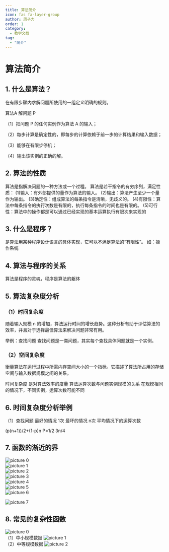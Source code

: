 ```yaml
---
title: 算法简介
icon: fas fa-layer-group
author: 周子力
order: 1
category:
  - 教学文档
tag:
  - "简介"
---
```


# 算法简介

## 1. 什么是算法？
在有限步骤内求解问题所使用的一组定义明确的规则。

算法A 解问题 P

（1）把问题 P 的任何实例作为算法 A 的输入；

（2）每步计算是确定性的，即每步的计算依赖于前一步的计算结果和输入数据；

（3）能够在有限步停机；

（4）输出该实例的正确的解。

## 2. 算法的性质
算法是指解决问题的一种方法或一个过程。
算法是若干指令的有穷序列，满足性质：
(1)输入：有外部提供的量作为算法的输入。
(2)输出：算法产生至少一个量作为输出。
(3)确定性：组成算法的每条指令是清晰，无歧义的。
(4)有限性：算法中每条指令的执行次数是有限的，执行每条指令的时间也是有限的。
(5)可行性：算法中的操作都是可以通过已经实现的基本运算执行有限次来实现的



## 3. 什么是程序？
是算法用某种程序设计语言的具体实现，它可以不满足算法的“有限性”。
如：操作系统
## 4. 算法与程序的关系
算法是程序的灵魂，程序是算法的躯体

## 5. 算法复杂度分析
### （1）时间复杂度
随着输入规模 n 的增加，算法运行时间的增长趋势。这种分析有助于评估算法的效率，并且对于选择最佳算法来解决问题非常有用。

举例：查找问题
查找问题是一类问题，其实每个查找具体问题就是一个实例。


### （2）空间复杂度
衡量算法在运行过程中所需内存空间大小的一个指标。它描述了算法所占用的存储空间与输入数据规模之间的关系。







时间复杂度
是对算法效率的度量
算法运算次数与问题实例规模的关系
在规模相同的情况下，不同实例，运算次数可能不同


## 6. 时间复杂度分析举例
（1）查找问题
最好的情况 1次
最坏的情况 n次
平均情况下的运算次数


(p(n+1))/2+(1-p)n
P=1/2   3n/4

## 7. 函数的渐近的界
![picture 0](https://oss.docs.z-xin.net/bb0b9670b9b903ebaea6be34359f6395cfb2a839225d0cd62d5a0e1e95b50cf1.png)  
![picture 1](https://oss.docs.z-xin.net/ea29f09fe925118ec3e634a61cf9dbf5490f8bbcf7f232526455a32471444b50.png)  
![picture 2](https://oss.docs.z-xin.net/5d11c6d6a8567fa0d132ae627ba1a14648406ee6a9d5ba94195e624c2ab99e33.png)  
![picture 3](https://oss.docs.z-xin.net/ab72d6e5fa3906c2ef11b3f9ca4ea2f6bdd9293f549b10f2b436f987e9c825ae.png)  
![picture 4](https://oss.docs.z-xin.net/c0c53e220d6bdf32313e08528eecd41fe9feb20cef70e01cd466979cf351a060.png)  
![picture 5](https://oss.docs.z-xin.net/e80544385a67c15f4cc05e204aa7e2bce7d407223525cf7052866f79598af879.png)  
![picture 6](https://oss.docs.z-xin.net/1716206dc419f9c51be7f5a4a9f6666bcea29308bcf44f9302feff041151e128.png)  

![picture 7](https://oss.docs.z-xin.net/cf7384bcb9f931addb1f6e44b393042e5d5fdebd855b8fc60bceee6baae7a61d.png)  

## 8. 常见的复杂性函数
![picture 0](https://oss.docs.z-xin.net/f9887120c83e2261181c912c134968e67f05c3ede3a84212b0f2a6ad7fdaf2cf.png)  
（1）中小规模数据
![picture 1](https://oss.docs.z-xin.net/ec73dd889ad7a808c691c97c3cb05dad8c05977a8cd9f4eeae9ace38e3dcbb0a.png)  
（2）中等规模数据
![picture 2](https://oss.docs.z-xin.net/ec73dd889ad7a808c691c97c3cb05dad8c05977a8cd9f4eeae9ace38e3dcbb0a.png)  
